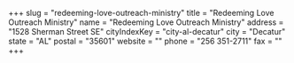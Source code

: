 +++
slug = "redeeming-love-outreach-ministry"
title = "Redeeming Love Outreach Ministry"
name = "Redeeming Love Outreach Ministry"
address = "1528 Sherman Street SE"
cityIndexKey = "city-al-decatur"
city = "Decatur"
state = "AL"
postal = "35601"
website = ""
phone = "256 351-2711"
fax = ""
+++
